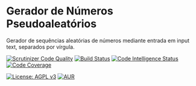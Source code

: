 # Gerador de Números Pseudoaleatórios 

Gerador de sequências aleatórias de números mediante entrada em input text, separados por vírgula.

[![Scrutinizer Code Quality](https://scrutinizer-ci.com/g/siljpsantos/gerador-php-b/badges/quality-score.png?b=master)](https://scrutinizer-ci.com/g/siljpsantos/gerador-php-b/?branch=master)
[![Build Status](https://scrutinizer-ci.com/g/Crawl3r/VilaRio/badges/build.png?b=master)](https://scrutinizer-ci.com/g/Crawl3r/gerador-php-b/build-status/master)
[![Code Intelligence Status](https://scrutinizer-ci.com/g/Crawl3r/gerador-php-b/badges/code-intelligence.svg?b=master)](https://scrutinizer-ci.com/code-intelligence)
[![Code Coverage](https://scrutinizer-ci.com/g/Crawl3r/gerador-php-b/badges/coverage.png?b=master)](https://scrutinizer-ci.com/g/Crawl3r/VilaRio/?branch=master)

[![License: AGPL v3](https://img.shields.io/badge/License-AGPL%20v3-blue.svg)](https://www.gnu.org/licenses/agpl-3.0)
[![AUR](https://img.shields.io/badge/stable-v1.1.3-blue.svg)](https://github.com/Crawl3r/VilaRio/releases/tag/v1.1.3)
